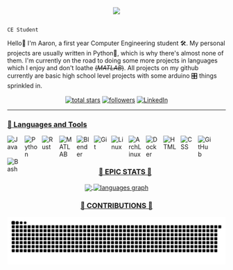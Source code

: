 <h1 align="center">
    <img src="https://readme-typing-svg.herokuapp.com/?font=Righteous&size=35&center=true&vCenter=true&width=500&height=70&duration=4000&lines=Hi+There!+👋;+I'm+Aaron+Prince!;" />
</h1>

`CE Student`

Hello👋 I'm Aaron, a first year Computer Engineering student 🛠️. My personal projects are usually written in Python🐍, which is why there's almost none of them. I'm currently on the road to doing some more projects in languages which I enjoy and don't loathe ~~(_MATLAB_)~~. All projects on my github currently are basic high school level projects with some arduino 🎛️ things sprinkled in.

<div align="center">
    <p align="center"></p>
      <a href="https://github.com/NutmegCat?tab=repositories&sort=stargazers">
       <img align="center" alt="total stars" title="Total stars on GitHub" src="https://custom-icon-badges.demolab.com/github/stars/NutmegCat?color=55960c&style=for-the-badge&labelColor=488207&logo=star"/></a>
     <a href="https://github.com/NutmegCat?tab=followers">
        <img align="center" alt="followers" title="Follow me on Github" src="https://custom-icon-badges.demolab.com/github/followers/NutmegCat?color=ff6629&labelColor=df5118&style=for-the-badge&logo=person-add&label=Followers&logoColor=white"/></a>
     <a href="https://www.linkedin.com/in/aaronprince-anu/">
        <img align="center" alt="LinkedIn" title="LinkedIn" src="https://custom-icon-badges.demolab.com/github/followers/NutmegCat?color=236ad3&labelColor=1155ba&style=for-the-badge&logo=feed-person&label=LinkedIn&logoColor=white">  
    </p>
</div>

---

### 🧰 Languages and Tools

<img align="left" alt="Java" width="30px" style="padding-right:10px;" src="https://cdn.jsdelivr.net/gh/devicons/devicon/icons/java/java-original.svg"/>
<img align="left" alt="Python" width="30px" style="padding-right:10px;" src="https://cdn.jsdelivr.net/gh/devicons/devicon/icons/python/python-plain.svg" />
<img align="left" alt="Rust" width="30px" style="padding-right:10px;" src="https://cdn.jsdelivr.net/gh/devicons/devicon@latest/icons/rust/rust-original.svg" />
<img align="left" alt="MATLAB" width="30px" style="padding-right:10px;" src="https://cdn.jsdelivr.net/gh/devicons/devicon@latest/icons/matlab/matlab-original.svg" />

<img align="left" alt="Blender" width="30px" style="padding-right:10px;" src="https://cdn.jsdelivr.net/gh/devicons/devicon@latest/icons/blender/blender-original.svg" />
<img align="left" alt="Git" width="30px" style="padding-right:10px;" src="https://cdn.jsdelivr.net/gh/devicons/devicon/icons/git/git-original.svg" />
<img align="left" alt="Linux" width="30px" style="padding-right:10px;" src="https://cdn.jsdelivr.net/gh/devicons/devicon/icons/linux/linux-original.svg" />
<img align="left" alt="ArchLinux" width="30px" style="padding-right:10px;" src="https://cdn.jsdelivr.net/gh/devicons/devicon@latest/icons/archlinux/archlinux-original.svg" />
<img align="left" alt="Docker" width="30px" style="padding-right:10px;" src="https://cdn.jsdelivr.net/gh/devicons/devicon@latest/icons/docker/docker-original.svg" />
<img align="left" alt="HTML" width="30px" style="padding-right:10px;" src="https://cdn.jsdelivr.net/gh/devicons/devicon/icons/html5/html5-plain.svg" />
<img align="left" alt="CSS" width="30px" style="padding-right:10px;" src="https://cdn.jsdelivr.net/gh/devicons/devicon/icons/css3/css3-plain.svg" />
<img align="left" alt="GitHub" width="30px" style="padding-right:10px;" src="https://cdn.jsdelivr.net/gh/devicons/devicon@latest/icons/github/github-original-wordmark.svg" />
<img align="left" alt="Bash" width="30px" style="padding-right:10px;" src="https://cdn.jsdelivr.net/gh/devicons/devicon/icons/bash/bash-original.svg" />
<br></br> 

#

<h3 align="center">🍪 EPIC STATS 🍪</h2>


<div align="center">
  <img align="center" src="https://github-readme-stats.vercel.app/api?username=NutmegCat&theme=tokyonight" height="180px"  />
  <img align="center" src="https://github-readme-stats.vercel.app/api/top-langs?username=NutmegCat&locale=en&hide_title=false&layout=compact&card_width=320&langs_count=6&theme=tokyonight&hide_border=false&order=2" height="180" alt="languages graph"  />
</div>

<h3 align="center">🐍 CONTRIBUTIONS 🐍</h2>
<img alt="snake eating my contributions" src="https://raw.githubusercontent.com/NutmegCat/NutmegCat/output/github-contribution-grid-snake.svg"/>

